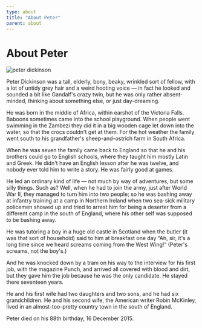 ```yaml
---
type: about
title: "About Peter"
parent: about
---
```



About Peter
===========

![peter dickinson](/images/peter.jpg)

Peter Dickinson was a tall, elderly, bony, beaky, wrinkled sort of fellow,
with a lot of untidy grey hair and a weird hooting voice — in fact he looked
and sounded a bit like Gandalf's crazy twin, but he was only rather
absent-minded, thinking about something else, or just day-dreaming.

He was born in the middle of Africa, within earshot of the Victoria Falls.
Baboons sometimes came into the school playground. When people went swimming
in the Zambezi they did it in a big wooden cage let down into the water, so
that the crocs couldn't get at them. For the hot weather the family went south
to his grandfather's sheep-and-ostrich farm in South Africa.

When he was seven the family came back to England so that he and his brothers
could go to English schools, where they taught him mostly Latin and Greek. He
didn't have an English lesson after he was twelve, and nobody ever told him to
write a story. He was fairly good at games.

He led an ordinary kind of life — not much by way of adventures, but some
silly things. Such as? Well, when he had to join the army, just after World
War II, they managed to turn him into two people; so he was bashing away at
infantry training at a camp in Northern Ireland when two sea-sick military
policemen showed up and tried to arrest him for being a deserter from a
different camp in the south of England, where his other self was supposed to
be bashing away.

He was tutoring a boy in a huge old castle in Scotland when the butler (it was
that sort of household) said to him at breakfast one day “Ah, sir, it's a long
time since we heard screams coming from the West Wing!” (Peter's screams, not
the boy's.)

And he was knocked down by a tram on his way to the interview for his first
job, with the magazine Punch, and arrived all covered with blood and dirt, but
they gave him the job because he was the only candidate. He stayed there
seventeen years.

He and his first wife had two daughters and two sons, and he had six
grandchildren. He and his second wife, the American writer Robin McKinley,
lived in an almost-too-pretty country town in the south of England.

Peter died on his 88th birthday, 16 December 2015.
